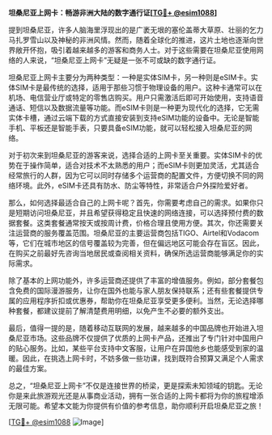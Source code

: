 **坦桑尼亚上网卡：畅游非洲大陆的数字通行证[[TG💪+ @esim1088](https://t.me/s/esim1088)]**

提到坦桑尼亚，许多人脑海里浮现出的是广袤无垠的塞伦盖蒂大草原、壮丽的乞力马扎罗雪山以及神秘的非洲风情。然而，随着全球化的推进，这片土地也逐渐向世界敞开怀抱，吸引着越来越多的游客和商务人士。对于这些需要在坦桑尼亚使用网络的人来说，“坦桑尼亚上网卡”无疑是一张不可或缺的数字通行证。

坦桑尼亚上网卡主要分为两种类型：一种是实体SIM卡，另一种则是eSIM卡。实体SIM卡是最传统的选择，适用于那些习惯于物理设备的用户。这种卡通常可以在机场、电信营业厅或特定的零售店购买。用户只需激活后即可开始使用，支持语音通话、短信以及数据流量等功能。而eSIM卡则是一种更为现代化的选择，它无需实体卡槽，通过云端下载的方式直接安装到支持eSIM功能的设备中。无论是智能手机、平板还是智能手表，只要具备eSIM功能，就可以轻松接入坦桑尼亚的网络。

对于初次来到坦桑尼亚的游客来说，选择合适的上网卡至关重要。实体SIM卡的优势在于操作简单，适合对技术不太熟悉的用户；而eSIM卡则更加灵活，尤其适合经常旅行的人群，因为它可以同时存储多个运营商的配置文件，方便切换不同的网络环境。此外，eSIM卡还具有防水、防尘等特性，非常适合户外探险爱好者。

那么，如何选择最适合自己的上网卡呢？首先，你需要考虑自己的需求。如果你只是短期访问坦桑尼亚，并且希望获得稳定且快速的网络连接，可以选择预付费的数据套餐。这类套餐通常按天或按周计费，价格合理且使用方便。其次，你还需要关注运营商的服务覆盖范围。坦桑尼亚的主要运营商包括TIGO、Airtel和Vodacom等，它们在城市地区的信号覆盖较为完善，但在偏远地区可能会存在盲区。因此，在购买之前最好先咨询当地居民或查阅相关资料，确保所选运营商能够满足你的实际需求。

除了基本的上网功能外，许多运营商还提供了丰富的增值服务。例如，部分套餐包含免费的国际漫游服务，让你在国外也能与家人朋友保持联系；还有些套餐提供专属的应用程序折扣或优惠券，帮助你在坦桑尼亚享受更多便利。当然，无论选择哪种套餐，都建议提前了解清楚费用明细，以免产生不必要的额外支出。

最后，值得一提的是，随着移动互联网的发展，越来越多的中国品牌也开始进入坦桑尼亚市场。这些品牌不仅提供了优质的上网卡产品，还推出了专门针对中国用户的贴心服务。比如，某些平台支持中文客服，让用户在异国他乡也能感受到家的温暖。因此，在挑选上网卡时，不妨多做一些功课，找到既符合预算又满足个人需求的最佳方案。

总之，“坦桑尼亚上网卡”不仅是连接世界的桥梁，更是探索未知领域的钥匙。无论你是来此旅游观光还是从事商业活动，拥有一张合适的上网卡都将为你的旅程增添无限可能。希望本文能为你提供有价值的参考信息，助你顺利开启坦桑尼亚之旅！

[[TG💪+ @esim1088](https://t.me/s/esim1088) ![Image](https://i.postimg.cc/4NQfJmqS/Snipaste-2025-05-13-00-14-12.png)]
